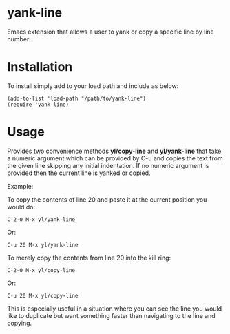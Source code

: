 yank-line
=========

Emacs extension that allows a user to yank or copy a specific line by line number.

# Installation

To install simply add to your load path and include as below:

    (add-to-list 'load-path "/path/to/yank-line")
    (require 'yank-line)
    
# Usage

Provides two convenience methods __yl/copy-line__ and __yl/yank-line__ that take
a numeric argument which can be provided by C-u and copies the text from the
given line skipping any initial indentation. If no numeric argument is provided
then the current line is yanked or copied.

Example:

To copy the contents of line 20 and paste it at the current position you would
do:

    C-2-0 M-x yl/yank-line

Or:
    
    C-u 20 M-x yl/yank-line

To merely copy the contents from line 20 into the kill ring:

    C-2-0 M-x yl/copy-line

Or:

    C-u 20 M-x yl/copy-line

This is especially useful in a situation where you can see the line you would
like to duplicate but want something faster than navigating to the line and
copying.